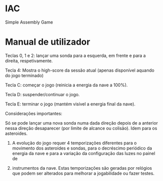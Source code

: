# IAC
Simple Assembly Game

# Manual de utilizador 
Teclas 0, 1 e 2: lançar uma sonda para a esquerda, em frente e para a direita, 
respetivamente. 

Tecla 4: Mostra o high-score da sessão atual (apenas disponível aquando do 
jogo terminado) 

Tecla C: começar o jogo (reinicia a energia da nave a 100%). 

Tecla D: suspender/continuar o jogo. 

Tecla E: terminar o jogo (mantém visível a energia final da nave). 

Considerações importantes: 

Só se pode lançar uma nova sonda numa dada direção depois de a anterior 
nessa direção desaparecer (por limite de alcance ou colisão). Idem para os 
asteroides. 

1. A evolução do jogo requer 4 temporizações diferentes para o movimento 
dos asteroides e sondas, para o decréscimo periódico da energia da 
nave e para a variação da configuração das luzes no painel de 
 
2. instrumentos da nave. Estas temporizações são geradas por relógios 
que podem ser alterados para melhorar a jogabilidade ou fazer testes.
